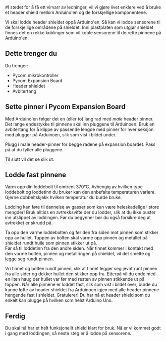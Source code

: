 


#I stedet for å få ett virvarr av ledninger, vil vi gjøre livet enklere ved å bruke et header shield mellom Arduino'en og de forskjellige komponentene.

Vi skal lodde header shieldet oppå Arduino'en. Så kan vi lodde sensorene til de forskjellige områdene på shieldet. Inni plastplaten som utgjør shieldet finnes det en rekke koblinger som vil koble sensorene til de rette pinnene på Arduino'en.

## Dette trenger du

Du trenger:

* Pycom mikrokontroller	
* Pycom Expansion Board
* Header shieldet
* Avbitertang

## Sette pinner i  Pycom Expansion Board

Med Arduino'en følger det en (eller to) lang rad med *male* header pinner. Det lange endestykke til pinnene skal inn pluggene til Arduinoen. Bruk en avbitertang for å klippe av passende lengde med pinner for hver seksjon med plugger på Arduinoen, slik som vist i bildet under.

<!-- ![Avbitertang kutter header-pinner som plugges i kontroller][header-pins-cut-arduino] -->

Plugg i male header-pinner for begge radene på expansion boardet. Pass på at du fyller alle pluggene.

Til slutt vil det se slik ut.


## Lodde fast pinnene 

Varm opp din loddebolt til omtrent 370&deg;C. Avhengig av hvilken type loddebolt og loddetinn du bruker kan den anbefalte temperaturen variere. Gjerne dobbeltskjekk hvilken temperatur du burde bruke.

Lodding kan føre til dannelse av gasser som kan være heleskadelige i store mengder! Bruk alltids en avtrekksvifte der du lodder, slik at du ikke puster inn utslippet av loddingen. Før du begynner bør du også forsikre deg at avtrekket er skrudd på.

Ta opp den varme loddebolten og før den fra siden mot pinnen som stikker opp av hullet. Tuppen av bolten skal varme opp pinnen og metallet på shieldet rundt hulle som pinnen stikker ut på.  
Før så til loddetinn fra den andre siden. Når tinnet kommer i kontakt med den varme bolten, pinnen og metallringen på shieldet, vil det smelte og legge seg rundt pinnen.


Vri tinnet og bolten rundt pinnen, slik at tinnet legger seg jevnt runt pinnen fra alle sider og dekker hullet den stikker opp fra. Etterpå vil du ende med en liten haug der hullet var før med resten av pinnen stikkende ut på toppen.
Når alle pinnene er loddet fast, slik som vist i bildet over, burde du kunne løfte av header shieldet fra Arduinoen igjen med alle header pinnene hengende fast i shieldet. Gratulerer! Du har nå et header shield som du enkelt kan plugge på hvilken som helst Arduino Uno.

## Ferdig

Du skal nå har et helt funksjonellt shield klart for bruk. Nå er vi kommet godt i gang med loddingen, så neste steg er å lodde på sensorene.


[home]: Guide-Bygging-og-Lodding
[sensors]: Lodde-sensorene

[header-pins-cut-arduino]: 20171019_113609.jpg
